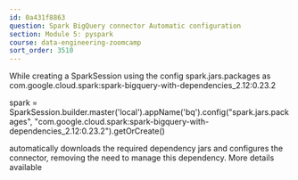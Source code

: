 ```yaml
---
id: 0a431f8863
question: Spark BigQuery connector Automatic configuration
section: Module 5: pyspark
course: data-engineering-zoomcamp
sort_order: 3510
---
```


While creating a SparkSession using the config spark.jars.packages as com.google.cloud.spark:spark-bigquery-with-dependencies_2.12:0.23.2

spark = SparkSession.builder.master('local').appName('bq').config("spark.jars.packages", "com.google.cloud.spark:spark-bigquery-with-dependencies_2.12:0.23.2").getOrCreate()

automatically downloads the required dependency jars and configures the connector, removing the need to manage this dependency. More details available

